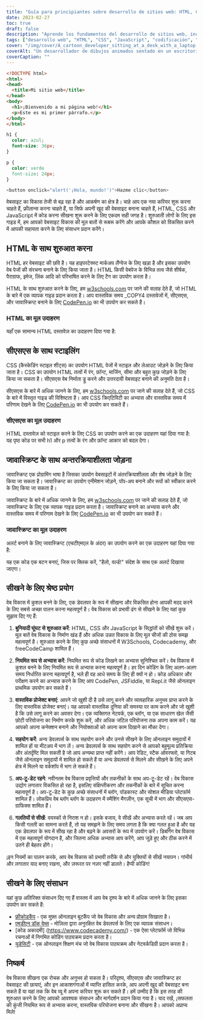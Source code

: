 ```yaml
---
title: "Guía para principiantes sobre desarrollo de sitios web: HTML, CSS y JavaScript"
date: 2023-02-27
toc: true
draft: false
description: "Aprende los fundamentos del desarrollo de sitios web, incluyendo HTML, CSS y JavaScript, con esta guía para principiantes."
tags: ["desarrollo web", "HTML", "CSS", "JavaScript", "codificación", "tutorial", "aprendizaje", "principiante", "CodePen", "W3Schools", "mejores prácticas", "recursos", "freeCodeCamp", "MDN Web Docs", "Codecademy", "Udacity", "colaboración", "depuración", "proyectos"]
cover: "/img/cover/A_cartoon_developer_sitting_at_a_desk_with_a_laptop.png"
coverAlt: "Un desarrollador de dibujos animados sentado en un escritorio con un portátil, rodeado de varios elementos HTML, CSS y JavaScript flotando en el aire a su alrededor."
coverCaption: ""
---
```

```html
<!DOCTYPE html>
<html>
<head>
  <title>Mi sitio web</title>
</head>
<body>
  <h1>¡Bienvenido a mi página web!</h1>
  <p>Este es mi primer párrafo.</p>
</body>
</html>
```
```CSS
h1 {
  color: azul;
  font-size: 36px;
}

p {
  color: verde
  font-size: 24px;
}
```
```js
<button onclick="alert('¡Hola, mundo!')">Hazme clic</button>
```


 वेबसाइट का विकास तेजी से बढ़ रहा है और आकर्षण का क्षेत्र है। चाहे आप एक नया करियर शुरू करना चाहते हैं, फ्रीलान्स करना चाहते हैं, या सिर्फ अपनी खुद की वेबसाइट बनाना चाहते हैं, HTML, CSS और JavaScript में कोड करना सीखना शुरू करने के लिए एकदम सही जगह है। शुरुआती लोगों के लिए इस गाइड में, हम आपको वेबसाइट विकास की मूल बातों से रूबरू करेंगे और आपके कौशल को विकसित करने में आपकी सहायता करने के लिए संसाधन प्रदान करेंगे।
 
 ## HTML के साथ शुरुआत करना
 
 HTML हर वेबसाइट की छवि है। यह हाइपरटेक्स्ट मार्कअप लैंग्वेज के लिए खड़ा है और इसका उपयोग वेब पेजों की संरचना बनाने के लिए किया जाता है। HTML किसी वेबपेज के विभिन्न तत्व जैसे शीर्षक, पैराग्राफ, इमेज, लिंक आदि को परिभाषित करने के लिए टैग का उपयोग करता है।
 
 HTML के साथ शुरुआत करने के लिए, हम [w3schools.com](https://www.w3schools.com/html/) पर जाने की सलाह देते हैं, जो HTML के बारे में एक व्यापक गाइड प्रदान करता है। आप वास्तविक समय _COPY4 दस्तावेजों में, सीएसएस, और जावास्क्रिप्ट बनाने के लिए [CodePen.io](https://codepen.io/) का भी उपयोग कर सकते हैं।
 
 ### HTML का मूल उदाहरण
 
 यहाँ एक सामान्य HTML दस्तावेज़ का उदाहरण दिया गया है:
 
 ## सीएसएस के साथ स्टाइलिंग
 CSS (कैस्केडिंग स्टाइल शीट्स) का उपयोग HTML पेजों में स्टाइल और लेआउट जोड़ने के लिए किया जाता है। CSS का उपयोग HTML तत्वों में रंग, फ़ॉन्ट, मार्जिन, सीमा और बहुत कुछ जोड़ने के लिए किया जा सकता है। सीएसएस वेब निर्माता ड्रू करने और उत्तरदायी वेबसाइट बनाने की अनुमति देता है।
 
 सीएसएस के बारे में अधिक जानने के लिए, हम [w3schools.com](https://www.w3schools.com/css) पर जाने की सलाह देते हैं, जो CSS के बारे में विस्तृत गाइड की विशिष्टता है। आप CSS क्रिएटिविटी का अभ्यास और वास्तविक समय में परिणाम देखने के लिए [CodePen.io](https://codepen.io/) का भी उपयोग कर सकते हैं।
 
 ### सीएसएस का मूल उदाहरण
 HTML दस्तावेज़ को स्टाइल करने के लिए CSS का उपयोग करने का एक उदाहरण यहां दिया गया है:
 यह पृष्ठ कोड पर सभी h1 और p तत्वों के रंग और फ़ॉन्ट आकार को बदल देगा।
 
 ## जावास्क्रिप्ट के साथ अन्तरक्रियाशीलता जोड़ना
 जावास्क्रिप्ट एक प्रोग्रामिंग भाषा है जिसका उपयोग वेबसाइटों में अंतरक्रियाशीलता और शेष जोड़ने के लिए किया जा सकता है। जावास्क्रिप्ट का उपयोग एनीमेशन जोड़ने, पॉप-अप बनाने और रूपों को स्वीकार करने के लिए किया जा सकता है।
 
 जावास्क्रिप्ट के बारे में अधिक जानने के लिए, हम [w3schools.com](https://www.w3schools.com/js/) पर जाने की सलाह देते हैं, जो जावास्क्रिप्ट के लिए एक व्यापक गाइड प्रदान करता है। जावास्क्रिप्ट बनाने का अभ्यास करने और वास्तविक समय में परिणाम देखने के लिए [CodePen.io](https://codepen.io/) का भी उपयोग कर सकते हैं।
 
 ### जावास्क्रिप्ट का मूल उदाहरण
 
 अलर्ट बनाने के लिए जावास्क्रिप्ट (एचटीएमएल के अंदर) का उपयोग करने का एक उदाहरण यहां दिया गया है:
 
 
 यह एक कोड एक बटन बनाएं, जिस पर क्लिक करें, "हैलो, वर्ल्ड!" संदेश के साथ एक अलर्ट दिखाया जाएगा।
 
 ## सीखने के लिए श्रेष्ठ प्रयोग
 
 वेब विकास में कुशल बनने के लिए, एक डेवलपर के रूप में सीखना और विकसित होना आपकी मदद करने के लिए सबसे अच्छा पालन करना महत्वपूर्ण है। वेब विकास को प्रभावी ढंग से सीखने के लिए यहां कुछ सुझाव दिए गए हैं:
 
 1. **बुनियादी घूंघट से शुरुआत करें**: HTML, CSS और JavaScript के सिद्धांतों को सीखें शुरू करें। मूल बातें वेब विकास के निर्माण खंड हैं और अधिक उन्नत विकास के लिए मूल चीजों की ठोस समझ महत्वपूर्ण है। शुरुआत करने के लिए कुछ अच्छे संसाधनों में W3Schools, Codecademy, और freeCodeCamp शामिल हैं।
 
 2. **नियमित रूप से अभ्यास करें**: नियमित रूप से कोड लिखने का अभ्यास सुनिश्चित करें। वेब विकास में कुशल बनने के लिए नियमित रूप से अभ्यास करना महत्वपूर्ण है। हर दिन कोडिंग के लिए अलग-अलग समय निर्धारित करना महत्वपूर्ण है, भले ही वह आधे समय के लिए ही क्यों न हो। कोड अधिकार और परीक्षण करने का अभ्यास करने के लिए आप CodePen, JSFiddle, या Repl.it जैसे ऑनलाइन प्राथमिक उपयोग कर सकते हैं।
 
 3. **वास्तविक प्रोजेक्ट बनाएं**: आपने जो खुशी दी है उसे लागू करने और व्यावहारिक अनुभव प्राप्त करने के लिए वास्तविक प्रोजेक्ट बनाएं। यह आपको वास्तविक दुनिया की समस्या पर काम करने और जो खुशी है कि उसे लागू करने का अवसर देगा। एक व्यक्तिगत नेटवर्क, एक ब्लॉग, या एक साधारण खेल जैसी छोटी परियोजना का निर्माण करके शुरू करें, और अधिक जटिल परियोजना तक अपना काम करें। यह आपको अपना कनेक्शन बनाने और नियोक्ताओं को अपना काम दिखाने का मौका देगा।
 
 4. **सहयोग करें**: अन्य डेवलपर्स के साथ सहयोग करने और उनसे सीखने के लिए ऑनलाइन समुदायों में शामिल हों या मीटअप में भाग लें। अन्य डेवलपर्स के साथ सहयोग करने से आपको बहुमूल्य प्रतिक्रिया और अंतर्दृष्टि मिल सकती है जो आप अन्यथा प्राप्त नहीं करेंगे। आप रेडिट, स्टैक ओवरफ्लो, या गिटब जैसे ऑनलाइन समुदायों में शामिल हो सकते हैं या अन्य डेवलपर्स से मिलने और सीखने के लिए अपने क्षेत्र में मिलने या वर्कशॉप में भाग ले सकते हैं।
 
 5. **अप-टू-डेट रहने**: नवीनतम वेब विकास प्रवृत्तियों और तकनीकों के साथ अप-टू-डेट रहें। वेब विकास उद्योग लगातार विकसित हो रहा है, इसलिए संक्षिप्तीकरण और तकनीकों के बारे में सूचित करना महत्वपूर्ण है। अप-टू-डेट के कुछ अच्छे संसाधनों में ब्लॉग, पॉडकास्ट और सोशल मीडिया प्लेटफॉर्म शामिल हैं। लोकप्रिय वेब ब्लॉग ब्लॉग के उदाहरण में स्मैशिंग मैगज़ीन, एक सूची में भाग और सीएसएस-ग्राफिक्स शामिल हैं।
 
 6. **गलतियों से सीखें**: वयस्कों से निराश न हो। इसके बजाय, वे सीखें और अभ्यास करते रहें। जब आप किसी गलती का सामना करते हैं, तो यह समझने के लिए समय लगता है कि क्या गलत हुआ है और यह एक डेवलपर के रूप में सीख रहा है और बढ़ने के अवसरों के रूप में उपयोग करें। डिबगिंग वेब विकास में एक महत्वपूर्ण योगदान है, और जितना अधिक अभ्यास आप करेंगे, आप जुड़े हुए और ठीक करने में उतने ही बेहतर होंगे।
 
 ¡इन नियमों का पालन करके, आप वेब विकास को प्रभावी तरीके से और युक्तियों से सीखें नयापन। गांभीर्य और लगातार याद बनाए रखना, और ज़रूरत पर नज़र नहीं डालते। हैप्पी कोडिंग!
 
 ## सीखने के लिए संसाधन
 
 यहां कुछ अतिरिक्त संसाधन दिए गए हैं वास्तव में आप वेब दृश्य के बारे में अधिक जानने के लिए इसका उपयोग कर सकते हैं:
 
 - [फ्रीकोडकैंप](https://www.freecodecamp.org/) - एक मुफ़्त ऑनलाइन बूटकैंप जो वेब विकास और अन्य प्रोग्राम सिखाता है।
 - [एमडीएन डॉक वेब्स](https://developer.mozilla.org/en-US/docs/Web) - मोज़िला द्वारा अनुरक्षित वेब डेवलपर्स के लिए एक व्यापक संसाधन।
 - [कोड अकादमी] (https://www.codecademy.com/) - एक ऐसा प्लेटफॉर्म जो विभिन्न रचनाओं में निगमित कोडिंग पाठ्यक्रम प्रदान करता है।
 - [यूडेसिटी](https://www.udacity.com/) - एक ऑनलाइन शिक्षण मंच जो वेब विकास पाठ्यक्रम और नेटवर्कडिग्री प्रदान करता है।
 
 ## निष्कर्ष
 
 वेब विकास सीखना एक रोचक और अनुभव हो सकता है। परिदृश्य, सीएसएस और जावास्क्रिप्ट हर वेबसाइट की छायाएं, और इन आकाशगंगाओं में व्याप्ति हासिल करके, आप अपनी खुद की वेबसाइट बना सकते हैं या यहां तक कि वेब व्यू में अपना करियर शुरू कर सकते हैं। हमें उम्मीद है कि इस तरह की शुरुआत करने के लिए आपको आवश्यक संसाधन और मार्गदर्शन प्रदान किया गया है। याद रखें, ¡सफलता की कुंजी नियमित रूप से अभ्यास करना, वास्तविक परियोजना बनाना और सीखना है। आपको अप्राप्य मिले!
